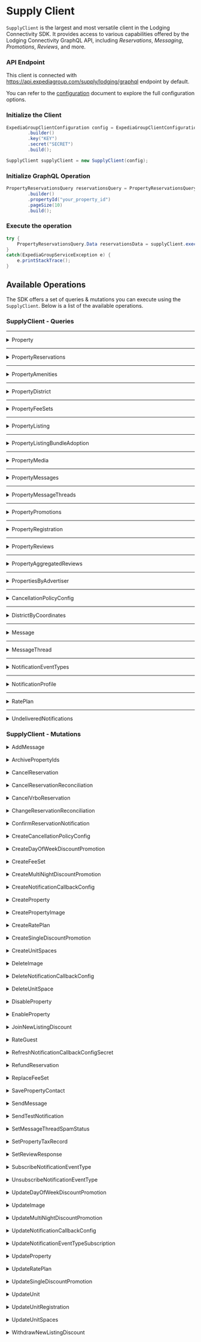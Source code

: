 # Supply Client
`SupplyClient` is the largest and most versatile client in the Lodging Connectivity SDK. It provides access to various capabilities offered by the Lodging Connectivity GraphQL API, including _Reservations_, _Messaging_, _Promotions_, _Reviews_, and more.

### API Endpoint
This client is connected with https://api.expediagroup.com/supply/lodging/graphql endpoint by default. 

You can refer to the [configuration]() document to explore the full configuration options.

### Initialize the Client
```java
ExpediaGroupClientConfiguration config = ExpediaGroupClientConfiguration
        .builder()
        .key("KEY")
        .secret("SECRET")
        .build();

SupplyClient supplyClient = new SupplyClient(config);
```

### Initialize GraphQL Operation 
```java
PropertyReservationsQuery reservationsQuery = PropertyReservationsQuery
        .builder()
        .propertyId("your_property_id")
        .pageSize(10)
        .build();
```

### Execute the operation
```java
try {
    PropertyReservationsQuery.Data reservationsData = supplyClient.execute(reservationsQuery);
}
catch(ExpediaGroupServiceException e) {
    e.printStackTrace();
}
```

## Available Operations
The SDK offers a set of queries & mutations you can execute using the `SupplyClient`. Below is a list of the available operations.

### SupplyClient - Queries

<hr />

<details>
   <summary>Property</summary>

<br /> 

**Summary:** Retrieves the basic data of a property

**Operation Class Name:** `PropertyQuery`

**Operation Inputs:**

| Name | Type      | Description                        | Required |
|------|-----------|------------------------------------|----------|
| `Id` | `String!` | The ID of the property to retrieve | Yes      |

<br />

**[Usage Example]()  |  [Query Definition]()  |  [Reference]()**
</details>

<hr />

<details>
   <summary>PropertyReservations</summary>

<br /> 

**Summary:** Retrieves paginated reservations on a property

**Operation Class Name:** `PropertyReservationsQuery`

**Operation Inputs:**

| Name                            | Type                     | Description                                                           | Required            |
|---------------------------------|--------------------------|-----------------------------------------------------------------------|---------------------|
| `propertyId`                    | `String!`                | The ID of the property to retrieve                                    | Yes                 |
| `pageSize`                      | `Int!`                   | Reservations per page                                                 | Yes                 |
| `after`                         | `String`                 | Retrieve reservations after this cursor value                         | No                  |
| `filter`                        | `ReservationFilterInput` | Filters reservation results                                           | No                  |
| `checkOutDate`                  | `CheckOutDateFilter`     | Filter based on the checkout date                                     | No                  |
| `includePaymentInstrumentToken` | `Boolean`                | Whether to include the payment-instrument data in the response or not | No (default: false) |
| `includeSupplierAmount`         | `Boolean`                | Whether to include the supplier-amount data in the response or not    | No (default: false) |

<br />

**[Usage Example]()  |  [Query Definition]()  |  [Reference]()**

</details>

<hr />

<details>
   <summary>PropertyAmenities</summary>

<br /> 

**Summary:** Retrieves property's amenities

**Operation Class Name:** `PropertyAmenitiesQuery`

**Operation Inputs:**

| Name         | Type                    | Description            | Required |
|--------------|-------------------------|------------------------|----------|
| `propertyId` | `String!`               | The ID of the property | Yes      |
| `filters`    | `AmenitiesFiltersInput` | Amenities Filter       | No       |

<br />

**[Usage Example]()  |  [Query Definition]()  |  [Reference]()**

</details>

<hr />

<details>
   <summary>PropertyDistrict</summary>

<br /> 

**Summary:** Retrieves district regulatory information

**Operation Class Name:** `PropertyDistrictQuery`

**Operation Inputs:**

| Name         | Type      | Description            | Required |
|--------------|-----------|------------------------|----------|
| `propertyId` | `String!` | The ID of the property | Yes      |
| `locale`     | `String`  | Response locale        | No       |

<br />

**[Usage Example]()  |  [Query Definition]()  |  [Reference]()**

</details>

<hr />

<details>
   <summary>PropertyFeeSets</summary>

<br /> 

**Summary:** Retrieves property fee sets

**Operation Class Name:** `PropertyFeeSetsQuery`

**Operation Inputs:**

| Name         | Type                          | Description               | Required |
|--------------|-------------------------------|---------------------------|----------|
| `propertyId` | `String!`                     | The ID of the property    | Yes      |
| `filters`    | `PropertyFeeSetsFiltersInput` | Filter Fee Sets Responses | No       |

<br />

**[Usage Example]()  |  [Query Definition]()  |  [Reference]()**

</details>

<hr />

<details>
   <summary>PropertyListing</summary>

<br />

**Summary:** Listings of the property on the requested domains, supported domains: [expedia.com, vrbo.com]

**Operation Class Name:** `PropertyListingQuery`

**Operation Inputs:**

| Name         | Type         | Description                                | Required |
|--------------|--------------|--------------------------------------------|----------|
| `propertyId` | `String!`    | The ID of the property                     | Yes      |
| `domains`    | `[String!]!` | supported domains: [expedia.com, vrbo.com] | Yes      |

<br />

**[Usage Example]()  |  [Query Definition]()  |  [Reference]()**
</details>

<hr />

<details>
   <summary>PropertyListingBundleAdoption</summary>

<br />

**Summary:** Get Property Listing Bundle Adoption

**Operation Class Name:** `PropertyListingBundleAdoptionQuery`

**Operation Inputs:** None

<br />

**[Usage Example]()  |  [Query Definition]()  |  [Reference]()**
</details>

<hr />

<details>
   <summary>PropertyMedia</summary>

<br />

**Summary:** Get Property's media (images)

**Operation Class Name:** `PropertyMediaQuery`

**Operation Inputs:**

| Name         | Type                 | Description                | Required |
|--------------|----------------------|----------------------------|----------|
| `propertyId` | `String!`            | The ID of the property     | Yes      |
| `filters`    | `ImagesFiltersInput` | Filter the requested media | No       |

<br />

**[Usage Example]()  |  [Query Definition]()  |  [Reference]()**
</details>

<hr />

<details>
   <summary>PropertyMessages</summary>
<br />

**Summary:** Get Property's messages

**Operation Class Name:** `PropertyMessagesQuery`

**Operation Inputs:**

| Name         | Type                           | Description                   | Required |
|--------------|--------------------------------|-------------------------------|----------|
| `propertyId` | `String!`                      | The ID of the property        | Yes      |
| `filters`    | `PropertyMessagesFiltersInput` | Filter the requested messages | Yes      |
| `limit`      | `Int`                          | Messages limit per page       | No       |
| `cursor`     | `String`                       | Pagination cursor             | No       |

<br />

**[Usage Example]()  |  [Query Definition]()  |  [Reference]()**
</details>

<hr />

<details>
   <summary>PropertyMessageThreads</summary>

<br />

**Summary:** Retrieves multiple message threads for a property

**Operation Class Name:** `PropertyMessageThreadsQuery`

**Operation Inputs:**

| Name         | Type                                 | Description                                | Required |
|--------------|--------------------------------------|--------------------------------------------|----------|
| `propertyId` | `String!`                            | The ID of the property                     | Yes      |
| `filters`    | `PropertyMessageThreadsFiltersInput` | Filter the requested message threads       | Yes      |
| `orderBy`    | `PropertyMessageThreadsOrderByInput` | Orders messages threads by specified field | No       |
| `limit`      | `Int`                                | Message Threads limit per page             | No       |
| `cursor`     | `String`                             | Pagination cursor                          | No       |

<br />

**[Usage Example]()  |  [Query Definition]()  |  [Reference]()**
</details>

<hr />

<details>
   <summary>PropertyPromotions</summary>
</details>

<hr />

<details>
   <summary>PropertyRegistration</summary>
</details>

<hr />

<details>
   <summary>PropertyReviews</summary>
</details>

<hr />

<details>
   <summary>PropertyAggregatedReviews</summary>
</details>

<hr />

<details>
   <summary>PropertiesByAdvertiser</summary>
</details>

<hr />

<details>
   <summary>CancellationPolicyConfig</summary>
</details>

<hr />

<details>
   <summary>DistrictByCoordinates</summary>
</details>

<hr />

<details>
   <summary>Message</summary>
</details>

<hr />

<details>
   <summary>MessageThread</summary>
</details>

<hr />

<details>
   <summary>NotificationEventTypes</summary>
</details>

<hr />

<details>
   <summary>NotificationProfile</summary>
</details>

<hr />

<details>
   <summary>RatePlan</summary>
</details>

<hr />

<details>
   <summary>UndeliveredNotifications</summary>
</details>


### SupplyClient - Mutations
<details>
   <summary>AddMessage</summary>
</details>

<br />

<details>
   <summary>ArchivePropertyIds</summary>
</details>

<br />

<details>
   <summary>CancelReservation</summary>
</details>

<br />

<details>
   <summary>CancelReservationReconciliation</summary>
</details>

<br />

<details>
   <summary>CancelVrboReservation</summary>
</details>

<br />

<details>
   <summary>ChangeReservationReconciliation</summary>
</details>

<br />

<details>
   <summary>ConfirmReservationNotification</summary>
</details>

<br />

<details>
   <summary>CreateCancellationPolicyConfig</summary>
</details>

<br />

<details>
   <summary>CreateDayOfWeekDiscountPromotion</summary>
</details>

<br />

<details>
   <summary>CreateFeeSet</summary>
</details>

<br />

<details>
   <summary>CreateMultiNightDiscountPromotion</summary>
</details>

<br />

<details>
   <summary>CreateNotificationCallbackConfig</summary>
</details>

<br />

<details>
   <summary>CreateProperty</summary>
</details>

<br />

<details>
   <summary>CreatePropertyImage</summary>
</details>

<br />

<details>
   <summary>CreateRatePlan</summary>
</details>

<br />

<details>
   <summary>CreateSingleDiscountPromotion</summary>
</details>

<br />

<details>
   <summary>CreateUnitSpaces</summary>
</details>

<br />

<details>
   <summary>DeleteImage</summary>
</details>

<br />

<details>
   <summary>DeleteNotificationCallbackConfig</summary>
</details>

<br />

<details>
   <summary>DeleteUnitSpace</summary>
</details>

<br />

<details>
   <summary>DisableProperty</summary>
</details>

<br />

<details>
   <summary>EnableProperty</summary>
</details>

<br />

<details>
   <summary>JoinNewListingDiscount</summary>
</details>

<br />

<details>
   <summary>RateGuest</summary>
</details>

<br />

<details>
   <summary>RefreshNotificationCallbackConfigSecret</summary>
</details>

<br />

<details>
   <summary>RefundReservation</summary>
</details>

<br />

<details>
   <summary>ReplaceFeeSet</summary>
</details>

<br />

<details>
   <summary>SavePropertyContact</summary>
</details>

<br />

<details>
   <summary>SendMessage</summary>
</details>

<br />

<details>
   <summary>SendTestNotification</summary>
</details>

<br />

<details>
   <summary>SetMessageThreadSpamStatus</summary>
</details>

<br />

<details>
   <summary>SetPropertyTaxRecord</summary>
</details>

<br />

<details>
   <summary>SetReviewResponse</summary>
</details>

<br />

<details>
   <summary>SubscribeNotificationEventType</summary>
</details>

<br />

<details>
   <summary>UnsubscribeNotificationEventType</summary>
</details>

<br />

<details>
   <summary>UpdateDayOfWeekDiscountPromotion</summary>
</details>

<br />

<details>
   <summary>UpdateImage</summary>
</details>

<br />

<details>
   <summary>UpdateMultiNightDiscountPromotion</summary>
</details>

<br />

<details>
   <summary>UpdateNotificationCallbackConfig</summary>
</details>

<br />

<details>
   <summary>UpdateNotificationEventTypeSubscription</summary>
</details>

<br />

<details>
   <summary>UpdateProperty</summary>
</details>

<br />

<details>
   <summary>UpdateRatePlan</summary>
</details>

<br />

<details>
   <summary>UpdateSingleDiscountPromotion</summary>
</details>

<br />

<details>
   <summary>UpdateUnit</summary>
</details>

<br />

<details>
   <summary>UpdateUnitRegistration</summary>
</details>

<br />

<details>
   <summary>UpdateUnitSpaces</summary>
</details>

<br />

<details>
   <summary>WithdrawNewListingDiscount</summary>
</details>
